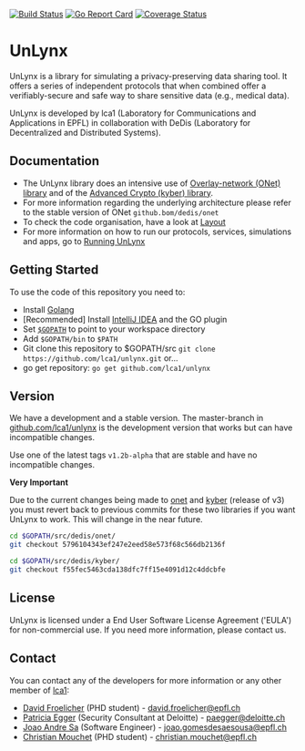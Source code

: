 [![Build Status](https://travis-ci.org/lca1/unlynx.svg?branch=master)](https://travis-ci.org/LCA1/UnLynx) [![Go Report Card](https://goreportcard.com/badge/github.com/lca1/unlynx)](https://goreportcard.com/report/github.com/lca1/unlynx) [![Coverage Status](https://coveralls.io/repos/github/lca1/unlynx/badge.svg?branch=master)](https://coveralls.io/github/lca1/unlynx?branch=master)
# UnLynx 
UnLynx is a library for simulating a privacy-preserving data sharing tool. It offers a series of independent protocols that when combined offer a verifiably-secure and safe way to share sensitive data (e.g., medical data).  

UnLynx is developed by lca1 (Laboratory for Communications and Applications in EPFL) in collaboration with DeDis (Laboratory for Decentralized and Distributed Systems).  

## Documentation

* The UnLynx library does an intensive use of [Overlay-network (ONet) library](https://github.com/dedis/onet) and of the [Advanced Crypto (kyber) library](https://github.com/dedis/kyber).
* For more information regarding the underlying architecture please refer to the stable version of ONet `github.bom/dedis/onet`
* To check the code organisation, have a look at [Layout](https://github.com/lca1/unlynx/wiki/Layout)
* For more information on how to run our protocols, services, simulations and apps, go to [Running UnLynx](https://github.com/lca1/unlynx/wiki/Running-UnLynx)

## Getting Started

To use the code of this repository you need to:

- Install [Golang](https://golang.org/doc/install)
- [Recommended] Install [IntelliJ IDEA](https://www.jetbrains.com/idea/) and the GO plugin
- Set [`$GOPATH`](https://golang.org/doc/code.html#GOPATH) to point to your workspace directory
- Add `$GOPATH/bin` to `$PATH`
- Git clone this repository to $GOPATH/src `git clone https://github.com/lca1/unlynx.git` or...
- go get repository: `go get github.com/lca1/unlynx`

## Version

We have a development and a stable version. The master-branch in [github.com/lca1/unlynx](https://github.com/lca1/unlynx.git)  is the development version that works but can have incompatible changes.

Use one of the latest tags `v1.2b-alpha` that are stable and have no incompatible changes.

**Very Important** 

Due to the current changes being made to [onet](https://github.com/dedis/onet) and [kyber](https://github.com/dedis/kyber) (release of v3) you must revert back to previous commits for these two libraries if you want UnLynx to work. This will change in the near future. 

```bash
cd $GOPATH/src/dedis/onet/
git checkout 5796104343ef247e2eed58e573f68c566db2136f

cd $GOPATH/src/dedis/kyber/
git checkout f55fec5463cda138dfc7ff15e4091d12c4ddcbfe
```

## License

UnLynx is licensed under a End User Software License Agreement ('EULA') for non-commercial use. If you need more information, please contact us.

## Contact
You can contact any of the developers for more information or any other member of [lca1](http://lca.epfl.ch/people/lca1/):

* [David Froelicher](https://github.com/froelich) (PHD student) - david.froelicher@epfl.ch
* [Patricia Egger](https://github.com/pegger) (Security Consultant at Deloitte) - paegger@deloitte.ch
* [Joao Andre Sa](https://github.com/JoaoAndreSa) (Software Engineer) - joao.gomesdesaesousa@epfl.ch
* [Christian Mouchet](https://github.com/ChristianMct) (PHD student) - christian.mouchet@epfl.ch

